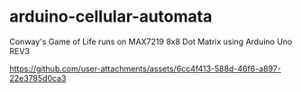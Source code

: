 # arduino-cellular-automata
Conway's Game of Life runs on MAX7219 8x8 Dot Matrix using Arduino Uno REV3

https://github.com/user-attachments/assets/6cc4f413-588d-46f6-a897-22e3785d0ca3
